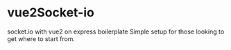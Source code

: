 # vue2Socket-io
socket.io with vue2 on express boilerplate
Simple setup for those looking to get where to start from.
